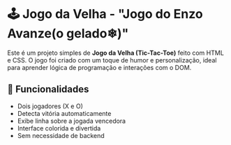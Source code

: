 # 🕹️ Jogo da Velha - "Jogo do Enzo Avanze(o gelado❄)"

Este é um projeto simples de **Jogo da Velha (Tic-Tac-Toe)** feito com HTML e CSS. O jogo foi criado com um toque de humor e personalização, ideal para aprender lógica de programação e interações com o DOM.

## 🚀 Funcionalidades

- Dois jogadores (X e O)
- Detecta vitória automaticamente
- Exibe linha sobre a jogada vencedora
- Interface colorida e divertida
- Sem necessidade de backend

